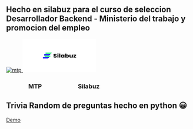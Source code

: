 ## Hecho en silabuz para el curso de seleccion Desarrollador Backend - Ministerio del trabajo y promocion del empleo

<a href="" target="_blank" rel="noreferrer"> 
<img aling="center" width="200" height="90"src="https://encrypted-tbn0.gstatic.com/images?q=tbn:ANd9GcTS9_UQ9dcUrtr2krfZRT5cn6KW_gJvnTI0RqPkQPxgyfifjM2KomJmDvwospfWbjs1EA&usqp=CAU" alt="mtp" />
<img src="silabuz.png" alt="silabuz" width="200" height="90" />
</a>

<h3> ㅤㅤㅤㅤMTP ㅤㅤㅤㅤㅤㅤ Silabuz</h3>



## Trivia Random de preguntas hecho en python 😀


 [Demo](https://replit.com/@starkymc/Trivia-StarkyMedina) 




